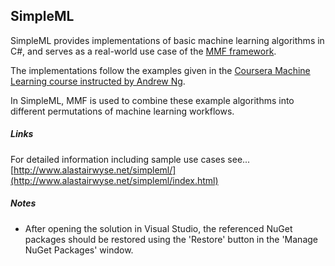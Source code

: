 SimpleML
---
SimpleML provides implementations of basic machine learning algorithms in C#, and serves as a real-world use case of the [MMF framework](https://github.com/alastairwyse/MathematicsModularFramework/).

The implementations follow the examples given in the [Coursera Machine Learning course instructed by Andrew Ng](https://www.coursera.org/learn/machine-learning).

In SimpleML, MMF is used to combine these example algorithms into different permutations of machine learning workflows.

##### Links

For detailed information including sample use cases see...<br>
[http://www.alastairwyse.net/simpleml/](http://www.alastairwyse.net/simpleml/index.html)

##### Notes
- After opening the solution in Visual Studio, the referenced NuGet packages should be restored using the 'Restore' button in the 'Manage NuGet Packages' window.